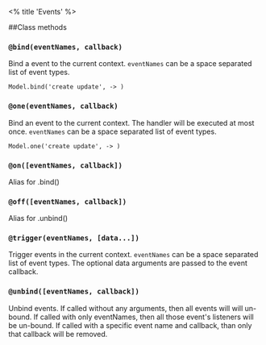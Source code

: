 <% title 'Events' %>

##Class methods

### `@bind(eventNames, callback)`

Bind a event to the current context. `eventNames` can be a space separated list of event types.

    Model.bind('create update', -> )

### `@one(eventNames, callback)`

Bind an event to the current context. The handler will be executed at most once. `eventNames` can be a space separated list of event types.

    Model.one('create update', -> )

### `@on([eventNames, callback])`

Alias for .bind()

### `@off([eventNames, callback])`

Alias for .unbind()

### `@trigger(eventNames, [data...])`

Trigger events in the current context. `eventNames` can be a space separated list of event types. The optional data arguments are passed to the event callback.

### `@unbind([eventNames, callback])`

Unbind events. If called without any arguments, then all events will will un-bound. If called with only eventNames, then all those event's listeners will be un-bound. If called with a specific event name and callback, than only that callback will be removed.
